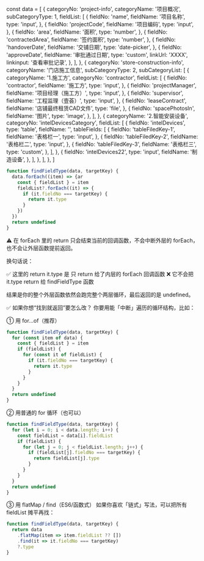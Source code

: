 

const data = [
  {
    categoryNo: 'project-info',
    categoryName: '项目概况',
    subCategoryType: 1,
    fieldList: [
      {
        fieldNo: 'name',
        fieldName: '项目名称',
        type: 'input',
      },
      {
        fieldNo: 'projectCode',
        fieldName: '项目编码',
        type: 'input',
      },
      {
        fieldNo: 'area',
        fieldName: '面积',
        type: 'number',
      },
      {
        fieldNo: 'contractedArea',
        fieldName: '签约面积',
        type: 'number',
      },
      {
        fieldNo: 'handoverDate',
        fieldName: '交铺日期',
        type: 'date-picker',
      },
      {
        fieldNo: 'approveDate',
        fieldName: '审批通过日期',
        type: 'custom',
        linkUrl: 'XXXX',
        linkinput: '查看审批记录',
      },
    ],
  },
  {
    categoryNo: 'store-construction-info',
    categoryName: '门店施工信息',
    subCategoryType: 2,
    subCategoryList: [
      {
        categoryName: '1.施工方',
        categoryNo: 'contractor',
        fieldList: [
          {
            fieldNo: 'contractor',
            fieldName: '施工方',
            type: 'input',
          },
          {
            fieldNo: 'projectManager',
            fieldName: '项目经理（施工方）',
            type: 'input',
          },
          {
            fieldNo: 'supervisor',
            fieldName: '工程监理（壹荟）',
            type: 'input',
          },
          {
            fieldNo: 'leaseContract',
            fieldName: '店铺最终租赁CAD文件',
            type: 'file',
          },
          {
            fieldNo: 'spacePhotosIn',
            fieldName: '图片',
            type: 'image',
          },
        ],
      },
      {
        categoryName: '2.智能安装设备',
        categoryNo: 'intelDevicesCategory',
        fieldList: [
          {
            fieldNo: 'intelDevices',
            type: 'table',
            fieldName: '',
            tableFields: [
              {
                fieldNo: 'tableFiledKey-1',
                fieldName: '表格栏一',
                type: 'input',
              },
              {
                fieldNo: 'tableFiledKey-2',
                fieldName: '表格栏二',
                type: 'input',
              },
              {
                fieldNo: 'tableFiledKey-3',
                fieldName: '表格栏三',
                type: 'custom',
              },
            ],
          },
          {
            fieldNo: 'intelDevices22',
            type: 'input',
            fieldName: '制造设备',
          },
        ],
      },
    ],
  },
]


```js
function findFieldType(data, targetKey) {
  data.forEach((item) => {ar
    const { fieldList } = item
    fieldList?.forEach((it) => {
      if (it.fieldNo === targetKey) {
        return it.type
      }
    })
  })
  return undefined
}
```

⚠️ 在 forEach 里的 return 只会结束当前的回调函数，不会中断外层的 forEach，也不会让外层函数提前返回。

换句话说：

✅ 这里的 return it.type 是 只 return 给了内层的 forEach 回调函数
❌ 它不会把 it.type return 给 findFieldType 函数

结果是你的整个外层函数依然会跑完整个两层循环，最后返回的是 undefined。


✅ 如果你想“找到就返回”要怎么改？
你要用能「中断」遍历的循环结构，比如：

① 用 for...of（推荐）

```js
function findFieldType(data, targetKey) {
  for (const item of data) {
    const { fieldList } = item
    if (fieldList) {
      for (const it of fieldList) {
        if (it.fieldNo === targetKey) {
          return it.type
        }
      }
    }
  }
  return undefined
}
```


② 用普通的 for 循环（也可以）

```js
function findFieldType(data, targetKey) {
  for (let i = 0; i < data.length; i++) {
    const fieldList = data[i].fieldList
    if (fieldList) {
      for (let j = 0; j < fieldList.length; j++) {
        if (fieldList[j].fieldNo === targetKey) {
          return fieldList[j].type
        }
      }
    }
  }
  return undefined
}
```


③ 用 flatMap / find（ES6/函数式）
如果你喜欢「链式」写法，可以把所有 fieldList 摊平再找：

```js
function findFieldType(data, targetKey) {
  return data
    .flatMap(item => item.fieldList ?? [])
    .find(it => it.fieldNo === targetKey)
    ?.type
}

```